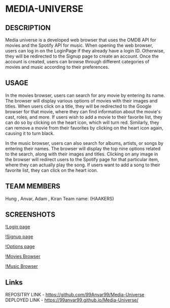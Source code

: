 # MEDIA-UNIVERSE

## DESCRIPTION
Media universe is a developed web browser that uses the OMDB API for movies and the Spotify API for music. When opening the web browser, users can log in on the LoginPage if they already have a login ID. Otherwise, they will be redirected to the Signup page to create an account. Once the account is created, users can browse through different categories of movies and music according to their preferences.

## USAGE
In the movies browser, users can search for any movie by entering its name. The browser will display various options of movies with their images and titles. When users click on a title, they will be redirected to the Google browser for that movie, where they can find information about the movie's cast, roles, and more. If users wish to add a movie to their favorite list, they can do so by clicking on the heart icon, which will turn red. Similarly, they can remove a movie from their favorites by clicking on the heart icon again, causing it to turn black.

In the music browser, users can also search for albums, artists, or songs by entering their names. The browser will display the top nine options related to the search, along with their images and titles. Clicking on any image in the browser will redirect users to the Spotify page for that particular item, where they can actually play the song. If users want to add a song to their favorite list, they can click on the heart icon.

 ## TEAM MEMBERS
 Hung , Anvar, Adam , Kiran
 Team name: (HAAKERS)

 ## SCREENSHOTS
 [!Login page](https://github.com/99Anvar99/Media-Universe/blob/main/Assets/Images/Screenshot%20(26).png)
 
 [!Signup page](https://github.com/99Anvar99/Media-Universe/blob/main/Assets/Images/Screenshot%20(27).png)
 
 [!Options page](https://github.com/99Anvar99/Media-Universe/blob/main/Assets/Images/Screenshot%20(28).png)
 
 [!Movies Browser](https://github.com/99Anvar99/Media-Universe/blob/main/Assets/Images/Screenshot%20(29).png)
 
 [!Music Browser](https://github.com/99Anvar99/Media-Universe/blob/main/Assets/Images/Screenshot%20(30).png)

 ## Links

 REPOSITRY LINK - https://github.com/99Anvar99/Media-Universe
 DEPLOYED LINK - https://99anvar99.github.io/Media-Universe/

